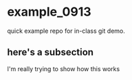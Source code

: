 # example_0913

quick example repo for in-class git demo.

## here's a subsection

I'm really trying to show how this works